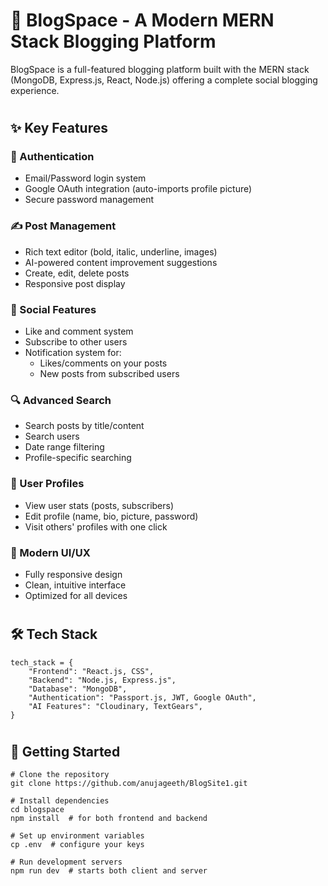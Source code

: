 # 📝 BlogSpace - A Modern MERN Stack Blogging Platform

BlogSpace is a full-featured blogging platform built with the MERN stack 
(MongoDB, Express.js, React, Node.js) offering a complete social blogging experience.
#

## ✨ Key Features
### 🔐 Authentication
- Email/Password login system
- Google OAuth integration (auto-imports profile picture)
- Secure password management

### ✍️ Post Management
- Rich text editor (bold, italic, underline, images)
- AI-powered content improvement suggestions
- Create, edit, delete posts
- Responsive post display

### 💬 Social Features
- Like and comment system
- Subscribe to other users
- Notification system for:
  * Likes/comments on your posts
  * New posts from subscribed users

### 🔍 Advanced Search
- Search posts by title/content
- Search users
- Date range filtering
- Profile-specific searching

### 👤 User Profiles
- View user stats (posts, subscribers)
- Edit profile (name, bio, picture, password)
- Visit others' profiles with one click

### 🎨 Modern UI/UX
- Fully responsive design
- Clean, intuitive interface
- Optimized for all devices
#
## 🛠️ Tech Stack
```
tech_stack = {
    "Frontend": "React.js, CSS",
    "Backend": "Node.js, Express.js",
    "Database": "MongoDB",
    "Authentication": "Passport.js, JWT, Google OAuth",
    "AI Features": "Cloudinary, TextGears",
}
```
#
## 🚀 Getting Started
```
# Clone the repository
git clone https://github.com/anujageeth/BlogSite1.git

# Install dependencies
cd blogspace
npm install  # for both frontend and backend

# Set up environment variables
cp .env  # configure your keys

# Run development servers
npm run dev  # starts both client and server
```

